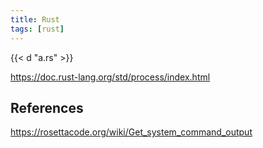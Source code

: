 ```yaml
---
title: Rust
tags: [rust]
---
```


{{< d "a.rs" >}}

<https://doc.rust-lang.org/std/process/index.html>

## References

<https://rosettacode.org/wiki/Get_system_command_output>
